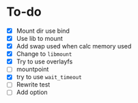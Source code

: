 # To-do 

- [x] Mount dir use bind
- [x] Use lib to mount
- [x] Add swap used when calc memory used
- [x] Change to `libmount`
- [x] Try to use overlayfs
- [ ] mountpoint
- [x] try to use `wait_timeout`
- [ ] Rewrite test
- [ ] Add option
